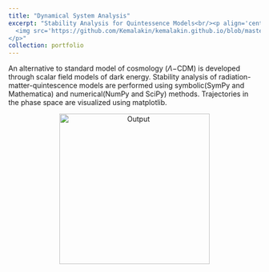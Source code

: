 ```yaml
---
title: "Dynamical System Analysis"
excerpt: "Stability Analysis for Quintessence Models<br/><p align='center'>
  <img src='https://github.com/Kemalakin/kemalakin.github.io/blob/master/images/koronoloji/dashboard1.jpg?raw=true' width = 300>    
</p>"
collection: portfolio
---
```


An alternative to standard model of cosmology ($\Lambda \mathrm{-CDM}$) is developed through scalar field models of dark energy. Stability analysis of radiation-matter-quintescence models are performed using symbolic(SymPy and Mathematica) and numerical(NumPy and SciPy) methods. Trajectories in the phase space are visualized using matplotlib.

<p align="center">
  <img src="link to output" alt="Output" width = 300>    
</p>
